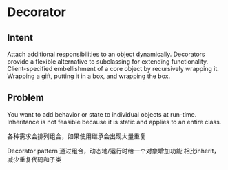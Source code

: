 # Decorator

## Intent
Attach additional responsibilities to an object dynamically. Decorators provide a flexible alternative to subclassing for extending functionality.
Client-specified embellishment of a core object by recursively wrapping it.
Wrapping a gift, putting it in a box, and wrapping the box.

## Problem
You want to add behavior or state to individual objects at run-time. Inheritance is not feasible because it is static and applies to an entire class.

各种需求会排列组合，如果使用继承会出现大量重复

Decorator pattern 通过组合，动态地/运行时给一个对象增加功能
相比inherit，减少重复代码和子类



